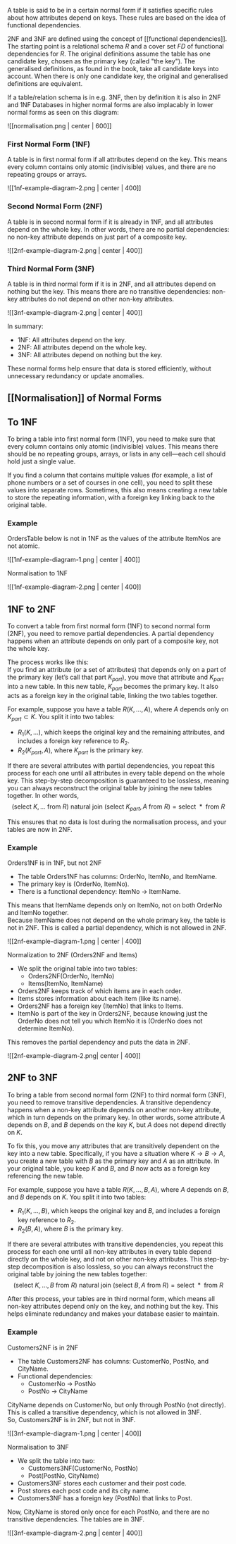 A table is said to be in a certain normal form if it satisfies specific rules about how attributes depend on keys. These rules are based on the idea of functional dependencies.

2NF and 3NF are defined using the concept of [[functional dependencies]]. The starting point is a relational schema $R$ and a cover set $FD$ of functional dependencies for $R$. The original definitions assume the table has one candidate key, chosen as the primary key (called "the key"). The generalised definitions, as found in the book, take all candidate keys into account. When there is only one candidate key, the original and generalised definitions are equivalent.

If a table/relation schema is in e.g. 3NF, then by definition it is also in 2NF and 1NF
Databases in higher normal forms are also implacably in lower normal forms as seen on this diagram:

![[normalisation.png | center | 600]]

### First Normal Form (1NF)
A table is in first normal form if all attributes depend on the key. This means every column contains only atomic (indivisible) values, and there are no repeating groups or arrays.

![[1nf-example-diagram-2.png | center | 400]]
### Second Normal Form (2NF)
A table is in second normal form if it is already in 1NF, and all attributes depend on the whole key. In other words, there are no partial dependencies: no non-key attribute depends on just part of a composite key.

![[2nf-example-diagram-2.png | center | 400]]

### Third Normal Form (3NF)
A table is in third normal form if it is in 2NF, and all attributes depend on nothing but the key. This means there are no transitive dependencies: non-key attributes do not depend on other non-key attributes.

![[3nf-example-diagram-2.png | center | 400]]

In summary:
- 1NF: All attributes depend on the key.
- 2NF: All attributes depend on the whole key.
- 3NF: All attributes depend on nothing but the key.

These normal forms help ensure that data is stored efficiently, without unnecessary redundancy or update anomalies.

## [[Normalisation]] of Normal Forms

## To 1NF

To bring a table into first normal form (1NF), you need to make sure that every column contains only atomic (indivisible) values. This means there should be no repeating groups, arrays, or lists in any cell—each cell should hold just a single value.

If you find a column that contains multiple values (for example, a list of phone numbers or a set of courses in one cell), you need to split these values into separate rows. Sometimes, this also means creating a new table to store the repeating information, with a foreign key linking back to the original table.

### Example

OrdersTable below is not in 1NF as the values of the attribute ItemNos are not atomic.

![[1nf-example-diagram-1.png | center | 400]]

Normalisation to 1NF

![[1nf-example-diagram-2.png | center | 400]]

## 1NF to 2NF

To convert a table from first normal form (1NF) to second normal form (2NF), you need to remove partial dependencies. A partial dependency happens when an attribute depends on only part of a composite key, not the whole key.

The process works like this:  
If you find an attribute (or a set of attributes) that depends only on a part of the primary key (let’s call that part $K_{part}$), you move that attribute and $K_{part}$ into a new table. In this new table, $K_{part}$ becomes the primary key. It also acts as a foreign key in the original table, linking the two tables together.

For example, suppose you have a table $R(K, ..., A)$, where $A$ depends only on $K_{part} \subset K$. You split it into two tables:
- $R_1(K, ...)$, which keeps the original key and the remaining attributes, and includes a foreign key reference to $R_2$.
- $R_2(K_{part}, A)$, where $K_{part}$ is the primary key.

If there are several attributes with partial dependencies, you repeat this process for each one until all attributes in every table depend on the whole key. This step-by-step decomposition is guaranteed to be lossless, meaning you can always reconstruct the original table by joining the new tables together. In other words,  
$$(\text{select } K, ... \text{ from } R) \text{ natural join } (\text{select } K_{part}, A \text{ from } R) = \text{select } * \text{ from } R$$

This ensures that no data is lost during the normalisation process, and your tables are now in 2NF.

### Example

Orders1NF is in 1NF, but not 2NF

- The table Orders1NF has columns: OrderNo, ItemNo, and ItemName.
- The primary key is (OrderNo, ItemNo).
- There is a functional dependency: ItemNo → ItemName.

This means that ItemName depends only on ItemNo, not on both OrderNo and ItemNo together.  
Because ItemName does not depend on the whole primary key, the table is not in 2NF. This is called a partial dependency, which is not allowed in 2NF.

![[2nf-example-diagram-1.png | center | 400]]


Normalization to 2NF (Orders2NF and Items)

- We split the original table into two tables:
    - Orders2NF(OrderNo, ItemNo)
    - Items(ItemNo, ItemName)
- Orders2NF keeps track of which items are in each order.  
- Items stores information about each item (like its name).
- Orders2NF has a foreign key (ItemNo) that links to Items.
- ItemNo is part of the key in Orders2NF, because knowing just the OrderNo does not tell you which ItemNo it is (OrderNo does not determine ItemNo).

This removes the partial dependency and puts the data in 2NF.

![[2nf-example-diagram-2.png| center | 400]]

## 2NF to 3NF

To bring a table from second normal form (2NF) to third normal form (3NF), you need to remove transitive dependencies. A transitive dependency happens when a non-key attribute depends on another non-key attribute, which in turn depends on the primary key. In other words, some attribute $A$ depends on $B$, and $B$ depends on the key $K$, but $A$ does not depend directly on $K$.

To fix this, you move any attributes that are transitively dependent on the key into a new table. Specifically, if you have a situation where $K \rightarrow B \rightarrow A$, you create a new table with $B$ as the primary key and $A$ as an attribute. In your original table, you keep $K$ and $B$, and $B$ now acts as a foreign key referencing the new table.

For example, suppose you have a table $R(K, ..., B, A)$, where $A$ depends on $B$, and $B$ depends on $K$. You split it into two tables:
- $R_1(K, ..., B)$, which keeps the original key and $B$, and includes a foreign key reference to $R_2$.
- $R_2(B, A)$, where $B$ is the primary key.

If there are several attributes with transitive dependencies, you repeat this process for each one until all non-key attributes in every table depend directly on the whole key, and not on other non-key attributes. This step-by-step decomposition is also lossless, so you can always reconstruct the original table by joining the new tables together:
$$(\text{select } K, ..., B \text{ from } R) \text{ natural join } (\text{select } B, A \text{ from } R) = \text{select } * \text{ from } R$$

After this process, your tables are in third normal form, which means all non-key attributes depend only on the key, and nothing but the key. This helps eliminate redundancy and makes your database easier to maintain.

### Example

Customers2NF is in 2NF

- The table Customers2NF has columns: CustomerNo, PostNo, and CityName.
- Functional dependencies:
    - CustomerNo → PostNo
    - PostNo → CityName

CityName depends on CustomerNo, but only through PostNo (not directly).  
This is called a transitive dependency, which is not allowed in 3NF.  
So, Customers2NF is in 2NF, but not in 3NF.

![[3nf-example-diagram-1.png | center | 400]]

Normalisation to 3NF

- We split the table into two:
    - Customers3NF(CustomerNo, PostNo)
    - Post(PostNo, CityName)
- Customers3NF stores each customer and their post code.
- Post stores each post code and its city name.
- Customers3NF has a foreign key (PostNo) that links to Post.

Now, CityName is stored only once for each PostNo, and there are no transitive dependencies. The tables are in 3NF.

![[3nf-example-diagram-2.png | center | 400]]